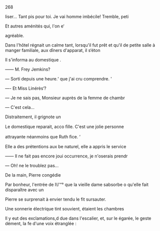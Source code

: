 268

liser... Tant pis pour toi. Je vai
homme imbécile! Tremble, peti

Et autres aménités qui, l'on e‘

agréable.

Dans l'hôtel régnait un calme
tant, lorsqu'il fut prêt et qu'il de
petite salle à manger familiale,
aux dîners d'apparat, il s‘éton

Il s'informa au domestique .

—— M. Frey Jemkins?

— Sorti depuis une heure.‘
que j'ai cru comprendre. '

—- Et Miss Linérès‘?

— Je ne sais pas, Monsieur
auprès de la femme de chambr

— C'est cela...

Distraitement, il grignote un

Le domestique reparait, acco
ﬁlle. C'est une jolie personne

attrayante néanmoins que Ruth
ﬁce. ‘

Elle a des prétentions aux be
naturel, elle a appris le service

—— Il ne fait pas encore joui
occurrence, je n'oserais prendr

— Oh! ne le troublez pas...

De la main, Pierre congédie

Par bonheur, l'entrée de l\l'“°
que la vieille dame sabsorbe o
qu'elle fait disparaître avec un

Pierre se surprenait à envier
tendu le fit sursauter.

Une sonnerie électrique tint
souvient, étaient les chambres

Il y eut des exclamations,d
due dans l'escalier, et, sur le
égarée, le geste dément, la fe
d'une voix étranglée :

